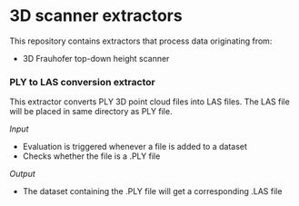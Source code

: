 # 3D scanner extractors

This repository contains extractors that process data originating from:
- 3D Frauhofer top-down height scanner

### PLY to LAS conversion extractor
This extractor converts PLY 3D point cloud files into LAS files. The LAS file will be placed in same directory as PLY file.

_Input_

  - Evaluation is triggered whenever a file is added to a dataset
  - Checks whether the file is a .PLY file
  
_Output_

  - The dataset containing the .PLY file will get a corresponding .LAS file
